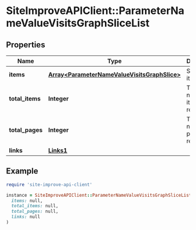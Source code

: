 # SiteImproveAPIClient::ParameterNameValueVisitsGraphSliceList

## Properties

| Name | Type | Description | Notes |
| ---- | ---- | ----------- | ----- |
| **items** | [**Array&lt;ParameterNameValueVisitsGraphSlice&gt;**](ParameterNameValueVisitsGraphSlice.md) | Set of items. |  |
| **total_items** | **Integer** | Total number of items in result set. |  |
| **total_pages** | **Integer** | Total number of pages in result set. |  |
| **links** | [**Links1**](Links1.md) |  | [optional] |

## Example

```ruby
require 'site-improve-api-client'

instance = SiteImproveAPIClient::ParameterNameValueVisitsGraphSliceList.new(
  items: null,
  total_items: null,
  total_pages: null,
  links: null
)
```


